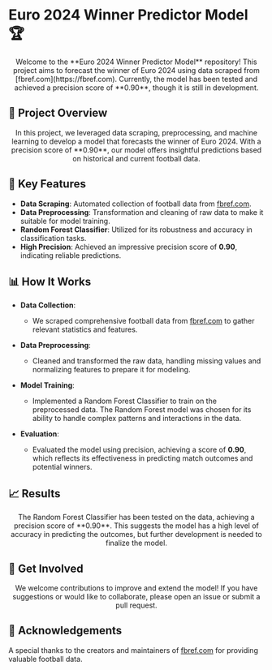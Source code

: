 # **Euro 2024 Winner Predictor Model** 🏆

<p align="center">
  Welcome to the **Euro 2024 Winner Predictor Model** repository! This project aims to forecast the winner of Euro 2024 using data scraped from [fbref.com](https://fbref.com). Currently, the model has been tested and achieved a precision score of **0.90**, though it is still in development.
</p>

## 🚀 **Project Overview**

<p align="center">
  In this project, we leveraged data scraping, preprocessing, and machine learning to develop a model that forecasts the winner of Euro 2024. With a precision score of **0.90**, our model offers insightful predictions based on historical and current football data.
</p>

## 🌟 **Key Features**

- **Data Scraping**: Automated collection of football data from [fbref.com](https://fbref.com).
- **Data Preprocessing**: Transformation and cleaning of raw data to make it suitable for model training.
- **Random Forest Classifier**: Utilized for its robustness and accuracy in classification tasks.
- **High Precision**: Achieved an impressive precision score of **0.90**, indicating reliable predictions.

## 📊 **How It Works**

- **Data Collection**:
  - We scraped comprehensive football data from [fbref.com](https://fbref.com) to gather relevant statistics and features.

- **Data Preprocessing**:
  - Cleaned and transformed the raw data, handling missing values and normalizing features to prepare it for modeling.

- **Model Training**:
  - Implemented a Random Forest Classifier to train on the preprocessed data. The Random Forest model was chosen for its ability to handle complex patterns and interactions in the data.

- **Evaluation**:
  - Evaluated the model using precision, achieving a score of **0.90**, which reflects its effectiveness in predicting match outcomes and potential winners.

## 📈 **Results**

<p align="center">
  The Random Forest Classifier has been tested on the data, achieving a precision score of **0.90**. This suggests the model has a high level of accuracy in predicting the outcomes, but further development is needed to finalize the model.
</p>

## 💬 **Get Involved**

<p align="center">
  We welcome contributions to improve and extend the model! If you have suggestions or would like to collaborate, please open an issue or submit a pull request.
</p>

## 🤝 **Acknowledgements**


  A special thanks to the creators and maintainers of [fbref.com](https://fbref.com) for providing valuable football data.

